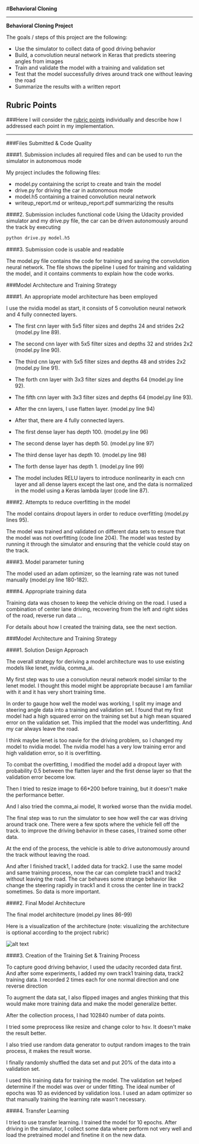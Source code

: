 #**Behavioral Cloning** 

---

**Behavioral Cloning Project**

The goals / steps of this project are the following:
* Use the simulator to collect data of good driving behavior
* Build, a convolution neural network in Keras that predicts steering angles from images
* Train and validate the model with a training and validation set
* Test that the model successfully drives around track one without leaving the road
* Summarize the results with a written report


[//]: # (Image References)

[image1]: ./examples/placeholder.png "Model Visualization"
[image2]: ./examples/placeholder.png "Grayscaling"
[image3]: ./examples/placeholder_small.png "Recovery Image"
[image4]: ./examples/placeholder_small.png "Recovery Image"
[image5]: ./examples/placeholder_small.png "Recovery Image"
[image6]: ./examples/placeholder_small.png "Normal Image"
[image7]: ./examples/placeholder_small.png "Flipped Image"

## Rubric Points
###Here I will consider the [rubric points](https://review.udacity.com/#!/rubrics/432/view) individually and describe how I addressed each point in my implementation.  

---
###Files Submitted & Code Quality

####1. Submission includes all required files and can be used to run the simulator in autonomous mode

My project includes the following files:
* model.py containing the script to create and train the model
* drive.py for driving the car in autonomous mode
* model.h5 containing a trained convolution neural network 
* writeup_report.md or writeup_report.pdf summarizing the results

####2. Submission includes functional code
Using the Udacity provided simulator and my drive.py file, the car can be driven autonomously around the track by executing 
```sh
python drive.py model.h5
```

####3. Submission code is usable and readable

The model.py file contains the code for training and saving the convolution neural network. The file shows the pipeline I used for training and validating the model, and it contains comments to explain how the code works.

###Model Architecture and Training Strategy

####1. An appropriate model architecture has been employed

I use the nvidia model as start, it consists of 5 convolution neural network and 4 fully connected layers.
 
- The first cnn layer with 5x5 filter sizes and depths 24 and strides 2x2 (model.py line 89).
- The second cnn layer with 5x5 filter sizes and depths 32 and strides 2x2 (model.py line 90).
- The third cnn layer with 5x5 filter sizes and depths 48 and strides 2x2 (model.py line 91).
- The forth cnn layer with 3x3 filter sizes and depths 64 (model.py line 92).
- The fifth cnn layer with 3x3 filter sizes and depths 64 (model.py line 93).

- After the cnn layers, I use flatten layer. (model.py line 94)
- After that, there are 4 fully connected layers.
- The first dense layer has depth 100. (model.py line 96)
- The second dense layer has depth 50. (model.py line 97)
- The third dense layer has depth 10. (model.py line 98)
- The forth dense layer has depth 1. (model.py line 99)


- The model includes RELU layers to introduce nonlinearity in each cnn layer and all dense layers except the last one, and the data is normalized in the model using a Keras lambda layer (code line 87). 

####2. Attempts to reduce overfitting in the model

The model contains dropout layers in order to reduce overfitting (model.py lines 95). 

The model was trained and validated on different data sets to ensure that the model was not overfitting (code line 204). The model was tested by running it through the simulator and ensuring that the vehicle could stay on the track.

####3. Model parameter tuning

The model used an adam optimizer, so the learning rate was not tuned manually (model.py line 180-182).

####4. Appropriate training data

Training data was chosen to keep the vehicle driving on the road. I used a combination of center lane driving, recovering from the left and right sides of the road, reverse run data ... 

For details about how I created the training data, see the next section. 

###Model Architecture and Training Strategy

####1. Solution Design Approach

The overall strategy for deriving a model architecture was to use existing models like lenet, nvidia, comma_ai.

My first step was to use a convolution neural network model similar to the lenet model.  I thought this model might be appropriate because I am familiar with it and it has very short training time.

In order to gauge how well the model was working, I split my image and steering angle data into a training and validation set. I found that my first model had a high squared error on the training set but a high mean squared error on the validation set. This implied that the model was underfitting.
And my car always leave the road.

I think maybe lenet is too navie for the driving problem, so I changed my model to nvidia model.
The nvidia model has a very low training error and high validation error, so it is overfitting.

To combat the overfitting, I modified the model add a dropout layer with probability 0.5 between the flatten layer and the first dense layer so that the validation error become low. 

Then I tried to resize image to 66*200 before training, but it doesn't make the performance better.

And I also tried the comma_ai model, It worked worse than the nvidia model.

The final step was to run the simulator to see how well the car was driving around track one. There were a few spots where the vehicle fell off the track. to improve the driving behavior in these cases, I trained some other data.

At the end of the process, the vehicle is able to drive autonomously around the track without leaving the road.

And after I finished track1, I added data for track2. I use the same model and same training process, now the car can complete track1 and track2 without leaving the road. The car behaves some strange behavior like change the steering rapidly in track1 and it cross the center line in track2 sometimes.
So data is more important.

####2. Final Model Architecture

The final model architecture (model.py lines 86-99) 

Here is a visualization of the architecture (note: visualizing the architecture is optional according to the project rubric)

![alt text][image1]

####3. Creation of the Training Set & Training Process

To capture good driving behavior, I used the udacity recorded data first. And after some experiments, I added my own track1 training data, track2 training data. I recorded 2 times each for one normal direction and one reverse direction

To augment the data sat, I also flipped images and angles thinking that this would make more training data and make the model generalize better. 

After the collection process, I had 102840 number of data points. 

I tried some preprocess like resize and change color to hsv. It doesn't make the result better.

I also tried use random data generator to output random images to the train process, it makes the result worse.

I finally randomly shuffled the data set and put 20% of the data into a validation set. 

I used this training data for training the model. The validation set helped determine if the model was over or under fitting. The ideal number of epochs was 10 as evidenced by validation loss. I used an adam optimizer so that manually training the learning rate wasn't necessary.

####4. Transfer Learning

I tried to use transfer learning. I trained the model for 10 epochs. After driving in the simulator, I collect some data where perform not very well and load the pretrained model and finetine it on the new data.

